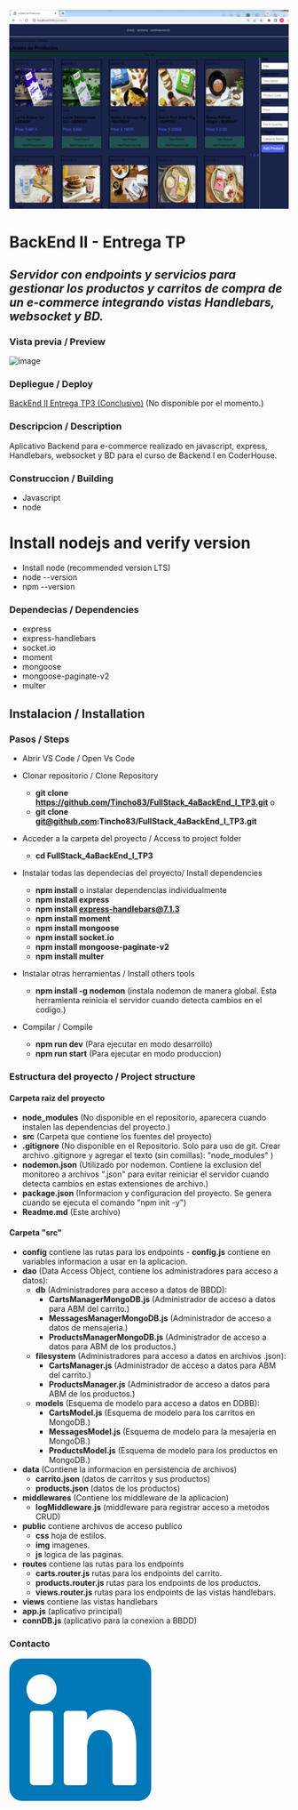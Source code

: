 ![image](/src/public/img/demo.PNG)
# BackEnd II - Entrega TP 
## _Servidor con endpoints y servicios para gestionar los productos y carritos de compra de un e-commerce integrando vistas Handlebars, websocket y BD._  
  
### Vista previa / Preview
![image](/src/public/img/demo.gif)

### Depliegue / Deploy
[BackEnd II Entrega TP3 (Conclusivo)](https://ecommbackend1b.netlify.app/) (No disponible por el momento.)

### Descripcion / Description
Aplicativo Backend para e-commerce realizado en javascript, express, Handlebars, websocket y BD para el curso de Backend I en CoderHouse.  


### Construccion / Building
-  Javascript
-  node

# Install nodejs and verify version
   - Install node (recommended version LTS)
   - node --version
   - npm --version

### Dependecias / Dependencies
-  express
-  express-handlebars
-  socket.io
-  moment
-  mongoose
-  mongoose-paginate-v2
-  multer

## Instalacion / Installation
### Pasos / Steps
- Abrir VS Code / Open Vs Code
- Clonar repositorio / Clone Repository
   -  **git clone https://github.com/Tincho83/FullStack_4aBackEnd_I_TP3.git**
   o  
   -  **git clone git@github.com:Tincho83/FullStack_4aBackEnd_I_TP3.git** 

- Acceder a la carpeta del proyecto / Access to project folder
   - **cd FullStack_4aBackEnd_I_TP3**

- Instalar todas las dependecias del proyecto/ Install dependencies
   - **npm install**
   o instalar dependencias individualmente
   - **npm install express**
   - **npm install express-handlebars@7.1.3**
   - **npm install moment**
   - **npm install mongoose**
   - **npm install socket.io**
   - **npm install mongoose-paginate-v2**
   - **npm install multer**
   
- Instalar otras herramientas / Install others tools
   - **npm install -g nodemon** (instala nodemon de manera global. Esta herramienta reinicia el servidor cuando detecta cambios en el codigo.)
   
- Compilar / Compile
   - **npm run dev** (Para ejecutar en modo desarrollo)
   - **npm run start** (Para ejecutar en modo produccion)

### Estructura del proyecto / Project structure

#### Carpeta raiz del proyecto
   -  **node_modules** (No disponible en el repositorio, aparecera cuando instalen las dependencias del   proyecto.)
   -  **src** (Carpeta que contiene los fuentes del proyecto)
   -  **.gitignore** (No disponible en el Repositorio. Solo para uso de git. Crear archivo .gitignore y agregar el texto (sin comillas): "node_modules" )
   -  **nodemon.json**  (Utilizado por nodemon. Contiene la exclusion del monitoreo a archivos ".json" para evitar reiniciar el servidor cuando detecta cambios en estas extensiones de archivo.)
   -  **package.json** (Informacion y configuracion del proyecto. Se genera cuando se ejecuta el comando "npm init -y")
   -  **Readme.md** (Este archivo)   
      

#### Carpeta "src"
   - **config** contiene las rutas para los endpoints
         - **config.js** contiene en variables informacion a usar en la aplicacion.
   -  **dao** (Data Access Object, contiene los administradores para acceso a datos):
      -  **db** (Administradores para acceso a datos de BBDD):
            - **CartsManagerMongoDB.js** (Administrador de acceso a datos para ABM del carrito.)
            - **MessagesManagerMongoDB.js**  (Administrador de acceso a datos de mensajeria.)
            - **ProductsManagerMongoDB.js**  (Administrador de acceso a datos para ABM de los productos.)
      -  **filesystem** (Administradores para acceso a datos en archivos .json):
            - **CartsManager.js** (Administrador de acceso a datos para ABM del carrito.)            
            - **ProductsManager.js**  (Administrador de acceso a datos para ABM de los productos.)
      -  **models** (Esquema de modelo para acceso a datos en DDBB):
            - **CartsModel.js** (Esquema de modelo para los carritos en MongoDB.)
            - **MessagesModel.js** (Esquema de modelo para la mesajeria en MongoDB.)
            - **ProductsModel.js**  (Esquema de modelo para los productos en MongoDB.)
   -  **data** (Contiene la informacion en persistencia de archivos)
      -  **carrito.json** (datos de carritos y sus productos)
      -  **products.json** (datos de los productos)
   -  **middlewares** (Contiene los middleware de la aplicacion)
      -  **logMiddleware.js** (middleware para registrar acceso a metodos CRUD)
   - **public** contiene archivos de acceso publico
      - **css** hoja de estilos.
      - **img** imagenes.
      -  **js** logica de las paginas.
   - **routes** contiene las rutas para los endpoints
      - **carts.router.js** rutas para los endpoints del carrito.
      - **products.router.js** rutas para los endpoints de los productos.
      - **views.router.js** rutas para los endpoints de las vistas handlebars.
   - **views** contiene las vistas handlebars
   - **app.js** (aplicativo principal)
   - **connDB.js** (aplicativo para la conexion a BBDD)


### Contacto
[![N|Solid](/src/public/img/linkedin.png)](https://www.linkedin.com/in/martin-hernandez-9b7154215)

